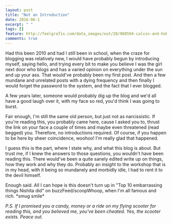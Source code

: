 ```yaml
---
layout: post
title: "Not an Introduction"
date: 2016-06-1
excerpt: " "
tags: []
feature: http://feelgrafix.com/data_images/out/28/988594-calvin-and-hobbes.jpg
comments: true
---
```


Had this been 2010 and had I still been in school, when the craze for blogging was relatively new, I would have probably begun by introducing myself, saying hello, and trying every bit to make you believe I was the girl next door who blogs and has a varied opinion on everything under the sun and up your ass. That would've probably been my first post. And then a few mundane and unrelated posts with a dying frequency and then finally I would forget the password to the system, and the fact that I ever blogged.

A few years later, someone would probably dig up the blog and we'd all have a good laugh over it, with my face so red, you'd think I was going to burst.

Fair enough, I'm still the same old person, but just not as narcissistic. If you're reading this, you probably came here, cause I asked you to, thrust the link on your face a couple of times and maybe even threatened (read begged) you. Therefore, no introductions required. Of course, if you happen to be here by sheer coincidence, woohoo! I'm really glad that happened. 

I guess this is the part, where I state why, and what this blog is about. But trust me, if I knew the answers to those questions, you wouldn't have been reading this. There would've been a quite sanely edited write up on things, how they work and why they do. Probably an insight to the workshop that is in my head, with it being so mundanely and morbidly idle, I had to rent it to the devil himself. 

Enough said. All I can hope is this doesn't turn up in "Top 10 embarrassing things Nishita did" on buzzFeed/scoopWhoop, when I'm all famous and rich. \*smug smile\*

*P.S. If I promised you a candy, money or a ride on my flying scooter for reading this, and you believed me, you've been cheated. Yes, the scooter exists. Peace out.*
